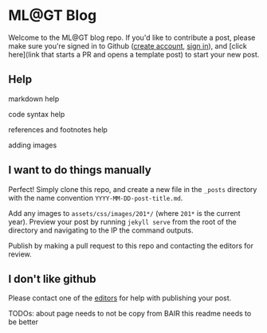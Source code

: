 # ML@GT Blog

Welcome to the ML@GT blog repo. If you'd like to contribute a post, please make
sure you're signed in to Github ([create account](), [sign in]()), and [click
here](link that starts a PR and opens a template post) to start your new post.

## Help

markdown help

code syntax help

references and footnotes help

adding images

## I want to do things manually
Perfect! Simply clone this repo, and create a new file in the `_posts`
directory with the name convention `YYYY-MM-DD-post-title.md`.

Add any images to `assets/css/images/201*/` (where `201*` is the current year).
Preview your post by running `jekyll serve` from the root of the directory and
navigating to the IP the command outputs.

Publish by making a pull request to this repo and contacting the editors for
review.

## I don't like github
Please contact one of the [editors](someone) for help with publishing your post.


TODOs:
about page needs to not be copy from BAIR
this readme needs to be better
